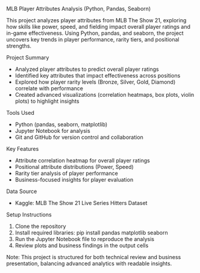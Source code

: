 MLB Player Attributes Analysis (Python, Pandas, Seaborn)

This project analyzes player attributes from MLB The Show 21, exploring how skills like power, speed, and fielding impact overall player ratings and in-game effectiveness. Using Python, pandas, and seaborn, the project uncovers key trends in player performance, rarity tiers, and positional strengths.

Project Summary

- Analyzed player attributes to predict overall player ratings
- Identified key attributes that impact effectiveness across positions
- Explored how player rarity levels (Bronze, Silver, Gold, Diamond) correlate with performance
- Created advanced visualizations (correlation heatmaps, box plots, violin plots) to highlight insights

Tools Used

- Python (pandas, seaborn, matplotlib)
- Jupyter Notebook for analysis
- Git and GitHub for version control and collaboration

Key Features

- Attribute correlation heatmap for overall player ratings
- Positional attribute distributions (Power, Speed)
- Rarity tier analysis of player performance
- Business-focused insights for player evaluation

Data Source

- Kaggle: MLB The Show 21 Live Series Hitters Dataset

Setup Instructions

1. Clone the repository
2. Install required libraries:
   pip install pandas matplotlib seaborn
3. Run the Jupyter Notebook file to reproduce the analysis
4. Review plots and business findings in the output cells

Note: This project is structured for both technical review and business presentation, balancing advanced analytics with readable insights.
